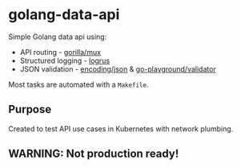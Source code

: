 # golang-data-api
Simple Golang data api using:
- API routing - [gorilla/mux](https://github.com/gorilla/mux)
- Structured logging - [logrus](https://github.com/sirupsen/logrus)
- JSON validation - [encoding/json](https://pkg.go.dev/encoding/json) & [go-playground/validator](https://github.com/go-playground/validator)

Most tasks are automated with a `Makefile`.

## Purpose
Created to test API use cases in Kubernetes with network plumbing.

## WARNING: Not production ready!
